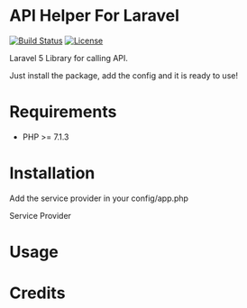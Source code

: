 API Helper For Laravel
=======================

[![Build Status](https://travis-ci.org/buonzz/laravel-4-freegeoip.svg?branch=master)](https://travis-ci.org/buonzz/laravel-4-freegeoip) 
[![License](https://poser.pugx.org/buonzz/laravel-4-freegeoip/license.svg)](https://packagist.org/packages/buonzz/laravel-4-freegeoip)

Laravel 5 Library for calling API.

Just install the package, add the config and it is ready to use!

Requirements
============

* PHP >= 7.1.3

Installation
============

Add the service provider in your config/app.php

Service Provider

Usage
=====

Credits
=======
